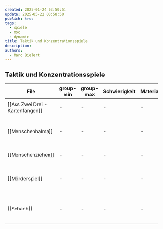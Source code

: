 ```yaml
---
created: 2025-01-24 03:50:51
update: 2025-05-22 00:58:50
publish: true
tags:
  - spiele
  - moc
  - dynamic
title: Taktik und Konzentrationsspiele
description: 
authors:
  - Marc Bielert
---
```


## Taktik und Konzentrationsspiele

<!-- QueryToSerialize: Table group-min, group-max, Schwierigkeit, Material, Spieldauer, category FROM #spiele AND "docs" WHERE contains(category, "Taktik") -->
<!-- SerializedQuery: Table group-min, group-max, Schwierigkeit, Material, Spieldauer, category FROM #spiele AND "docs" WHERE contains(category, "Taktik") -->

| File                                                                   | group-min | group-max | Schwierigkeit | Material | Spieldauer | category                                   |
| ---------------------------------------------------------------------- | --------- | --------- | ------------- | -------- | ---------- | ------------------------------------------ |
| [[Ass Zwei Drei - Kartenfangen]] | \-        | \-        | \-            | \-       | \-         | <ul><li>Taktik</li></ul>                   |
| [[Menschenhalma]]                               | \-        | \-        | \-            | \-       | \-         | <ul><li>Taktik</li><li>cool-down</li></ul> |
| [[Menschenziehen]]                             | \-        | \-        | \-            | \-       | \-         | <ul><li>Taktik</li></ul>                   |
| [[Mörderspiel]]                                   | \-        | \-        | \-            | \-       | \-         | <ul><li>Taktik</li><li>cool-down</li></ul> |
| [[Schach]]                                             | \-        | \-        | \-            | \-       | \-         | <ul><li>Taktik</li><li>cool-down</li></ul> |
<!-- SerializedQuery END -->
